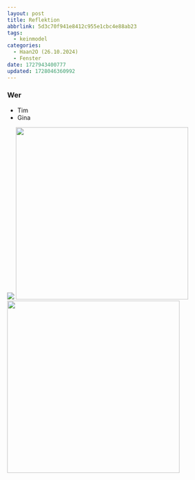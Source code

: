 ```yaml
---
layout: post
title: Reflektion
abbrlink: 5d3c70f941e8412c955e1cbc4e88ab23
tags:
  - keinmodel
categories:
  - Haan2O (26.10.2024)
  - Fenster
date: 1727943400777
updated: 1728046360992
---
```


### Wer

- Tim
- Gina

<img src=":/ffdaaa9422424109a9206902eb17788e" widht="400"/>
<img src=":/3c1cfa676d274f009b21936104534f24" width="400"/>
<img src=":/a5f2ef4ce8ba43e9a70845ebfd014361" width="400"/>
